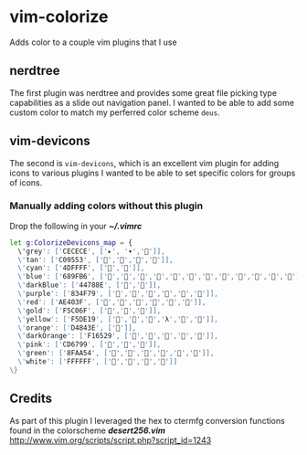 # vim-colorize
Adds color to a couple vim plugins that I use

## nerdtree
The first plugin was nerdtree and provides some great file picking type capabilities as a slide out 
navigation panel. I wanted to be able to add some custom color to match my perferred color scheme 
`deus`.

## vim-devicons
The second is `vim-devicons`, which  is an excellent vim plugin for adding icons to various plugins
I wanted to be able to set specific colors for groups of icons.

### Manually adding colors without this plugin
Drop the following in your ***~/.vimrc***
```bash
let g:ColorizeDevicons_map = {
  \'grey': ['CECECE', ['▸', '▾','']],
  \'tan': ['C09553', ['','','','']],
  \'cyan': ['4DFFFF', ['','']],
  \'blue': ['689FB6', ['','','','','','','','','','','','']],
  \'darkBlue': ['44788E', ['','']],
  \'purple': ['834F79', ['','','','','','']],
  \'red': ['AE403F', ['','','','','','']],
  \'gold': ['F5C06F', ['','','']],
  \'yellow': ['F5DE19', ['','','','λ','','']],
  \'orange': ['D4843E', ['']],
  \'darkOrange': ['F16529', ['','','','','']],
  \'pink': ['CD6799', ['','','']],
  \'green': ['8FAA54', ['','','','','','']],
  \'white': ['FFFFFF', ['','','','']]
\}
```

## Credits
As part of this plugin I leveraged the hex to ctermfg conversion functions found in the colorscheme
***desert256.vim*** http://www.vim.org/scripts/script.php?script_id=1243
